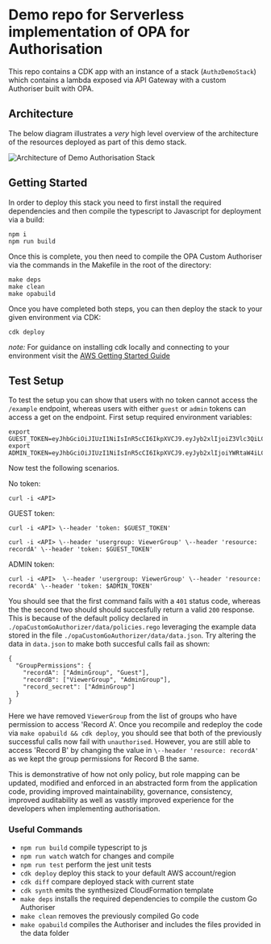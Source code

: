 # Demo repo for Serverless implementation of OPA for Authorisation

This repo contains a CDK app with an instance of a stack (`AuthzDemoStack`) which contains a lambda exposed via API Gateway with a custom Authoriser built with OPA.

## Architecture

The below diagram illustrates a _very_ high level overview of the architecture of the resources deployed as part of this demo stack.

![Architecture of Demo Authorisation Stack](https://d2908q01vomqb2.cloudfront.net/ca3512f4dfa95a03169c5a670a4c91a19b3077b4/2021/04/26/srihap_custom_lambda_f2.png)

## Getting Started

In order to deploy this stack you need to first install the required dependencies and then compile the typescript to Javascript for deployment via a build:

```
npm i
npm run build
```

Once this is complete, you then need to compile the OPA Custom Authoriser via the commands in the Makefile in the root of the directory:

```
make deps
make clean
make opabuild
```

Once you have completed both steps, you can then deploy the stack to your given environment via CDK:

```
cdk deploy
```

_note:_ For guidance on installing cdk locally and connecting to your environment visit the [AWS Getting Started Guide](https://docs.aws.amazon.com/cdk/v2/guide/getting_started.html)

## Test Setup

To test the setup you can show that users with no token cannot access the `/example` endpoint, whereas users with either `guest` or `admin` tokens can access a get on the endpoint. First setup required environment variables:

```
export GUEST_TOKEN=eyJhbGciOiJIUzI1NiIsInR5cCI6IkpXVCJ9.eyJyb2xlIjoiZ3Vlc3QiLCJzdWIiOiJZV3hwWTJVPSIsIm5iZiI6MTUxNDg1MTEzOSwiZXhwIjoxNjQxMDgxNTM5fQ.K5DnnbbIOspRbpCr2IKXE9cPVatGOCBrBQobQmBmaeU
export ADMIN_TOKEN=eyJhbGciOiJIUzI1NiIsInR5cCI6IkpXVCJ9.eyJyb2xlIjoiYWRtaW4iLCJzdWIiOiJZbTlpIiwibmJmIjoxNTE0ODUxMTM5LCJleHAiOjE2NDEwODE1Mzl9.WCxNAveAVAdRCmkpIObOTaSd0AJRECY2Ch2Qdic3kU8
```

Now test the following scenarios.

No token:

```
curl -i <API>
```

GUEST token:

```
curl -i <API> \--header 'token: $GUEST_TOKEN'
```

```
curl -i <API> \--header 'usergroup: ViewerGroup' \--header 'resource: recordA' \--header 'token: $GUEST_TOKEN'
```

ADMIN token:

```
curl -i <API>  \--header 'usergroup: ViewerGroup' \--header 'resource: recordA' \--header 'token: $ADMIN_TOKEN'
```

You should see that the first command fails with a `401` status code, whereas the the second two should should succesfully return a valid `200` response. This is because of the default policy declared in `./opaCustomGoAuthorizer/data/policies.rego` leveraging the example data stored in the file `./opaCustomGoAuthorizer/data/data.json`. Try altering the data in `data.json` to make both succesful calls fail as shown:

```
{
  "GroupPermissions": {
    "recordA": ["AdminGroup", "Guest"],
    "recordB": ["ViewerGroup", "AdminGroup"],
    "record_secret": ["AdminGroup"]
  }
}
```

Here we have removed `ViewerGroup` from the list of groups who have permission to access 'Record A'. Once you recompile and redeploy the code via `make opabuild && cdk deploy`, you should see that both of the previously successful calls now fail with `unauthorised`. However, you are still able to access 'Record B' by changing the value in `\--header 'resource: recordA'` as we kept the group permissions for Record B the same.

This is demonstrative of how not only policy, but role mapping can be updated, modified and enforced in an abstracted form from the application code, providing improved maintainability, governance, consistency, improved auditability as well as vasstly improved experience for the developers when implementing authorisation.

### Useful Commands

- `npm run build` compile typescript to js
- `npm run watch` watch for changes and compile
- `npm run test` perform the jest unit tests
- `cdk deploy` deploy this stack to your default AWS account/region
- `cdk diff` compare deployed stack with current state
- `cdk synth` emits the synthesized CloudFormation template
- `make deps` installs the required dependencies to compile the custom Go Authoriser
- `make clean` removes the previously compiled Go code
- `make opabuild` compiles the Authoriser and includes the files provided in the data folder

```

```
